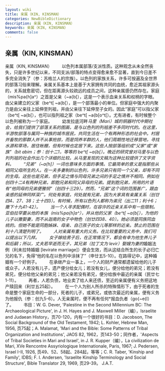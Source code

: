 ```yaml
---
layout: wiki
title: 亲属（KIN, KINSMAN）
categories: NewBibleDictionary
description: 亲属（KIN, KINSMAN）
keywords: 亲属（KIN, KINSMAN）
comments: false
---
```


## 亲属（KIN, KINSMAN）



亲属（KIN, KINSMAN）
　　以色列本属部落/支派性质。这种观念从未全然丧失，只是许多世纪以来，不同支派/部落的特点变得愈来愈不显著，直到今日差不多完全消失了（参：苏格兰人的宗族）。以色列的家族关系，许多可按遍及全世界的部落习俗来理解。亲属关系基本上是基于大家拥有共同的血统，愈近其祖家源头的，关系就愈密切，但在距离源头较疏远的成员之间，这种亲属感仍然存在。家庭（mis%pa{h]a^）之首是父亲（~a{b[），这是一个表示血亲关系和权柄的字眼。由父亲建立的父家（be^t[ ~a{b[），是一个部落最小的单位。但家庭中强大的内聚力是由父亲往上延伸至列祖，并由父亲往下延伸至子女的。因此“家庭”可以指父家（be^t[ ~a{b[），也可以指列祖之家（be^t[ ~a{b[o^t[）。尤有进者，有时候整个以色列被称为一个家庭。
　　幼发拉底河畔*马里（Mari）城的铜器时代中期社会，给我们提供了部落关系的图画，是与以色列的列祖差不多同时代的。在这里，半游牧部落与属同一种族的城市居民，共同生活在一个有两种形态的社会中。村居并畜牧的那群人并不从事抢掠，而是饲养羊群的人，他们周期性地迁移营地，寻找水源和草场，居住帐棚，但有时候也定居下来。这些人按部落组织成“父家”或“家族”（bit abim；参：创十二1，等等的 be^t[ ~a{b[）。晚近的研究曾对马里与以色列列祖的社会作出几个详细的比较。从马里发现的文稿为这种比较提供了文字资料。
　　“兄弟”（~a{h]）一词也意味多方面的事情。它最简单的意义是指那些从相同父母所生的人。在一夫多妻制的以色列，许多兄弟只有同一个父亲，却有不同的生母。这些也是兄弟，但手足之情与同母兄弟之间的手足之情并不相同。例如在创四十二4有两种兄弟，即胞兄弟和同父异母的兄弟。提到胞兄弟，所用的片语有“他同母的兄弟便雅悯”（创四十三29）。然而，“兄弟”这个词的范围甚广，跟血亲感的延伸同样深广。何处有家庭，何处就有兄弟，因为大家具有亲属关系（创廿四4、27、38；士十四3）。有时候，所有以色列人都称为弟兄（出二11；利十6；撒下十九41-42）。
　　当一个人寻求配偶时，在容许的近亲关系中有一些限制。亚伯拉罕要从他的本族（mis%pa{h]a^），并从他的父家（be^t[ ~a{b[），为他的儿子以撒娶妻，而不从迦南的女子中物色（创廿四38、40）。她必须是同族同血统的。但她不能是同胞姊妹、母亲、自己孩子的女儿等那样的近亲。禁止的范围在利十八清楚列明了。
　　人对亲属有重大的义务。在比较重要的义务中，我们可以提出以下几样。
　　女子嫁给男子后，在正常情况下，都会有幸为他生养儿子和后嗣；所以，丈夫若早逝而无子，其兄弟（拉丁文为 levir）娶嫂为妻的*婚姻法例（利未拉特婚姻 [levirate
marriage]）便会生效，而从这结合所生的长子必归亡兄的名下，免得“他的名在以色列中涂抹了”（申廿五5-10）。在路得记中，这种婚姻有一个好例子。
　　在承继产业一事上，一个人的财产通常都遗留给他的儿子或众子。人若没有儿子，遗产便分给女儿；若没有女儿，便分给他的弟兄；若没有弟兄，便分给他父亲的弟兄；他父亲若没有弟兄，便分给族中最近的亲属（民廿七1-11）。
　　再者，人若负债，地业卖了给人来还债，至近的亲属便有义务把这地产赎回来（利廿五25起）。
　　在一个人为别人所杀的特殊情形下，由于死者的生命是整个家庭生命的一部分，死者的儿子，或弟兄，或依次最近的亲属，便有义务为他报仇（参：创九5-6）。人无亲属时，便不再有任何*报血仇者（go{~e{l）了。
　　书目：W. G. Dever, 'Palestine in the Second Millennium BC:
The Archaeological Picture', in J. H. Hayes and J. Maxwell Miller（编），Israelite and Judaean History，页70-120，内有一个很好的书目：D. Jacobson, The Social Background of the Old Testament,
1942; L. Kohler, Hebrew Man, 1956, 页75起；A. Malamat, 'Mari and the
Bible: Some Patterns of Tribal Organization and Institutions', JAOS 82, 1962，页143-50；同作者，'Aspects of Tribal
Societies in Mari and Israel', in J. R. Kupper（编），La civilization de Mari, XVe Rencontre Assyriologique Internationale, Paris, 1967; J.
Pedersen, Israel I-II, 1926, 页49、52、58起、284起，等等；C. R. Taber, 'Kinship and
Family', IDBS; F. I. Andersen,
'Israelite Kinship Terminology and Social Structure', Bible Translator 29, 1969, 页29-39。
J.A.T.




